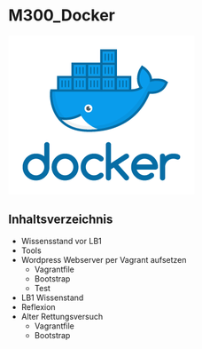 # M300_Docker

![M300_Docker](pics/docker.png)  
## Inhaltsverzeichnis

* Wissensstand vor LB1
* Tools
* Wordpress Webserver per Vagrant aufsetzen 
  * Vagrantfile
  * Bootstrap
  * Test
* LB1 Wissenstand
* Reflexion
* Alter Rettungsversuch
  * Vagrantfile
  * Bootstrap
